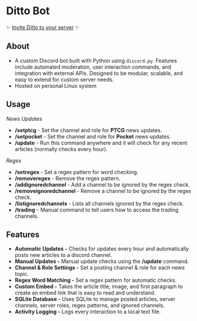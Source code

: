 # Ditto Bot

✨ [Invite Ditto to your server](https://discord.com/oauth2/authorize?client_id=1318567932661338183&permissions=2147502112&integration_type=0&scope=bot) ✨

## About

- A custom Discord bot built with Python using ```discord.py```. Features include automated moderation, user interaction commands, and integration with external APIs. Designed to be modular, scalable, and easy to extend for custom server needs.
- Hosted on personal Linux system

## Usage

*News Updates*

- **/setptcg <channel> <role>** - Set the channel and role for **PTCG** news updates.
- **/setpocket <channel> <role>** - Set the channel and role for **Pocket** news updates.
- **/update** - Run this command anywhere and it will check for any recent articles (normally checks every hour).

*Regex*

- **/setregex <pattern>** - Set a regex pattern for word checking.
- **/removeregex** - Remove the regex pattern.
- **/addignoredchannel <channel>** - Add a channel to be ignored by the regex check.
- **/removeignoredchannel <channel>** - Remove a channel to be ignored by the regex check.
- **/listignoredchannels** - Lists all channels ignored by the regex check.
- **/trading** - Manual command to tell users how to access the trading channels.

## Features

- **Automatic Updates -** Checks for updates every hour and automatically posts new articles to a discord channel.
- **Manual Updates -** Manual update checks using the **/update** command.
- **Channel & Role Settings -** Set a posting channel & role for each news topic.
- **Regex Word Matching -** Set a regex pattern for automatic checks.
- **Custom Embed -** Takes the article title, image, and first paragraph to create an embed link that is easy to read and understand.
- **SQLite Database -** Uses SQLite to manage posted articles, server channels, server roles, regex patterns, and ignored channels.
- **Activity Logging -** Logs every interaction to a local text file.